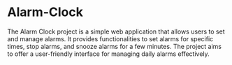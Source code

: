 # Alarm-Clock
The Alarm Clock project is a simple web application that allows users to set and manage alarms. It provides functionalities to set alarms for specific times, stop alarms, and snooze alarms for a few minutes. The project aims to offer a user-friendly interface for managing daily alarms effectively.
